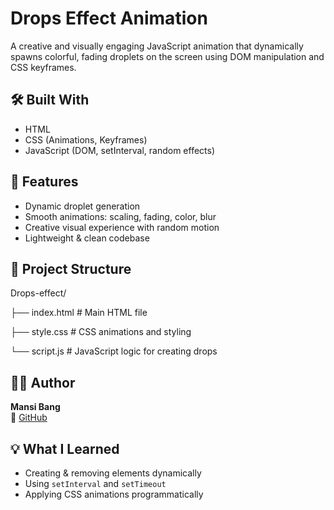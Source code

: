 #  Drops Effect Animation

A creative and visually engaging JavaScript animation that dynamically spawns colorful, fading droplets on the screen using DOM manipulation and CSS keyframes.


## 🛠 Built With
- HTML
- CSS (Animations, Keyframes)
- JavaScript (DOM, setInterval, random effects)

## 📸 Features
- Dynamic droplet generation
- Smooth animations: scaling, fading, color, blur
- Creative visual experience with random motion
- Lightweight & clean codebase


## 📁 Project Structure
Drops-effect/

├── index.html # Main HTML file

├── style.css # CSS animations and styling

└── script.js # JavaScript logic for creating drops


## 👩‍💻 Author
**Mansi Bang**  
🔗 [GitHub](https://github.com/Mansi-bang)

## 💡 What I Learned
- Creating & removing elements dynamically
- Using `setInterval` and `setTimeout`
- Applying CSS animations programmatically

